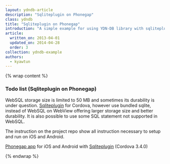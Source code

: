 ```yaml
---
layout: ydndb-article
description: "Sqliteplugin on Phonegap"
class: ydndb
title: "Sqliteplugin on Phonegap"
introduction: "A simple example for using YDN-DB library with sqliteplugin in Android app."
article:
  written_on: 2013-04-01
  updated_on: 2014-04-28
  order: 3
collection: ydndb-example
authors:
  - kyawtun
---
```


{% wrap content %}
 
### Todo list (Sqliteplugin on Phonegap)

WebSQL storage size is limited to 50 MB and sometimes its durability is under question. [Sqliteplugin](https://github.com/brodysoft/Cordova-SQLitePlugin) for Cordova, however use bundled sqlite, instead of WebSQL on WebView offering larger storage size and better durability. It is also possible to use some SQL statement not supported in WebSQL.

The instruction on the project repo show all instruction necessary to setup and run on iOS and Android.

[Phonegap app](https://github.com/yathit/cordova-sqliteplugin-todo) for iOS and Android with [Sqliteplugin](https://github.com/brodysoft/Cordova-SQLitePlugin) (Cordova 3.4.0)
   
{% endwrap %}     